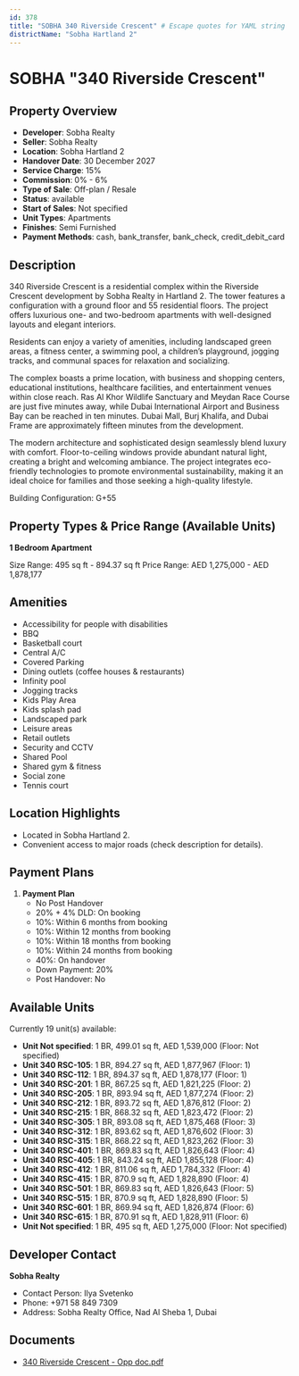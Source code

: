 ```yaml
---
id: 378
title: "SOBHA 340 Riverside Crescent" # Escape quotes for YAML string
districtName: "Sobha Hartland 2"
---
```


# SOBHA "340 Riverside Crescent"

## Property Overview
- **Developer**: Sobha Realty
- **Seller**: Sobha Realty
- **Location**: Sobha Hartland 2
- **Handover Date**: 30 December 2027
- **Service Charge**: 15%
- **Commission**: 0% - 6%
- **Type of Sale**: Off-plan / Resale
- **Status**: available
- **Start of Sales**: Not specified
- **Unit Types**: Apartments
- **Finishes**: Semi Furnished
- **Payment Methods**: cash, bank_transfer, bank_check, credit_debit_card

## Description
340 Riverside Crescent is a residential complex within the Riverside Crescent development by Sobha Realty in Hartland 2. The tower features a configuration with a ground floor and 55 residential floors. The project offers luxurious one- and two-bedroom apartments with well-designed layouts and elegant interiors.

Residents can enjoy a variety of amenities, including landscaped green areas, a fitness center, a swimming pool, a children’s playground, jogging tracks, and communal spaces for relaxation and socializing.

The complex boasts a prime location, with business and shopping centers, educational institutions, healthcare facilities, and entertainment venues within close reach. Ras Al Khor Wildlife Sanctuary and Meydan Race Course are just five minutes away, while Dubai International Airport and Business Bay can be reached in ten minutes. Dubai Mall, Burj Khalifa, and Dubai Frame are approximately fifteen minutes from the development.

The modern architecture and sophisticated design seamlessly blend luxury with comfort. Floor-to-ceiling windows provide abundant natural light, creating a bright and welcoming ambiance. The project integrates eco-friendly technologies to promote environmental sustainability, making it an ideal choice for families and those seeking a high-quality lifestyle.

Building Configuration: G+55

## Property Types & Price Range (Available Units)
**1 Bedroom Apartment**

Size Range: 495 sq ft - 894.37 sq ft
Price Range: AED 1,275,000 - AED 1,878,177

## Amenities
- Accessibility for people with disabilities
- BBQ
- Basketball court
- Central A/C
- Covered Parking
- Dining outlets  (coffee houses & restaurants)
- Infinity pool
- Jogging tracks
- Kids Play Area
- Kids splash pad
- Landscaped park
- Leisure areas
- Retail outlets
- Security and CCTV
- Shared Pool
- Shared gym & fitness
- Social zone
- Tennis court

## Location Highlights
- Located in Sobha Hartland 2.
- Convenient access to major roads (check description for details).

## Payment Plans
1. **Payment Plan**
   - No Post Handover
   - 20% + 4% DLD: On booking
   - 10%: Within 6 months from booking
   - 10%: Within 12 months from booking
   - 10%: Within 18 months from booking
   - 10%: Within 24 months from booking
   - 40%: On handover
   - Down Payment: 20%
   - Post Handover: No

## Available Units
Currently 19 unit(s) available:
- **Unit Not specified**: 1 BR, 499.01 sq ft, AED 1,539,000 (Floor: Not specified)
- **Unit 340 RSC-105**: 1 BR, 894.27 sq ft, AED 1,877,967 (Floor: 1)
- **Unit 340 RSC-112**: 1 BR, 894.37 sq ft, AED 1,878,177 (Floor: 1)
- **Unit 340 RSC-201**: 1 BR, 867.25 sq ft, AED 1,821,225 (Floor: 2)
- **Unit 340 RSC-205**: 1 BR, 893.94 sq ft, AED 1,877,274 (Floor: 2)
- **Unit 340 RSC-212**: 1 BR, 893.72 sq ft, AED 1,876,812 (Floor: 2)
- **Unit 340 RSC-215**: 1 BR, 868.32 sq ft, AED 1,823,472 (Floor: 2)
- **Unit 340 RSC-305**: 1 BR, 893.08 sq ft, AED 1,875,468 (Floor: 3)
- **Unit 340 RSC-312**: 1 BR, 893.62 sq ft, AED 1,876,602 (Floor: 3)
- **Unit 340 RSC-315**: 1 BR, 868.22 sq ft, AED 1,823,262 (Floor: 3)
- **Unit 340 RSC-401**: 1 BR, 869.83 sq ft, AED 1,826,643 (Floor: 4)
- **Unit 340 RSC-405**: 1 BR, 843.24 sq ft, AED 1,855,128 (Floor: 4)
- **Unit 340 RSC-412**: 1 BR, 811.06 sq ft, AED 1,784,332 (Floor: 4)
- **Unit 340 RSC-415**: 1 BR, 870.9 sq ft, AED 1,828,890 (Floor: 4)
- **Unit 340 RSC-501**: 1 BR, 869.83 sq ft, AED 1,826,643 (Floor: 5)
- **Unit 340 RSC-515**: 1 BR, 870.9 sq ft, AED 1,828,890 (Floor: 5)
- **Unit 340 RSC-601**: 1 BR, 869.94 sq ft, AED 1,826,874 (Floor: 6)
- **Unit 340 RSC-615**: 1 BR, 870.91 sq ft, AED 1,828,911 (Floor: 6)
- **Unit Not specified**: 1 BR, 495 sq ft, AED 1,275,000 (Floor: Not specified)

## Developer Contact
**Sobha Realty**
- Contact Person: Ilya Svetenko
- Phone: +971 58 849 7309
- Address: Sobha Realty Office, Nad Al Sheba 1, Dubai

## Documents
- [340 Riverside Crescent - Opp doc.pdf](https://cdn.geniemap.net/2023/09/21/8AzAPXJFhJOSfh1bHQ1ZzSX6TnQzpoUYvOtzxa0O.pdf)
